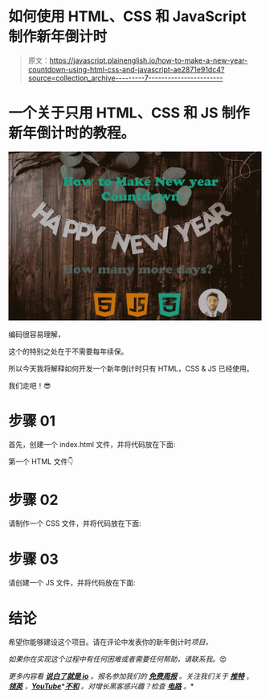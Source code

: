 # 如何使用 HTML、CSS 和 JavaScript 制作新年倒计时

> 原文：<https://javascript.plainenglish.io/how-to-make-a-new-year-countdown-using-html-css-and-javascript-ae2871e91dc4?source=collection_archive---------7----------------------->

# 一个关于只用 HTML、CSS 和 JS 制作新年倒计时的教程。

![](img/b22e44d573310daf40b64912e3a275e5.png)

编码很容易理解，

这个的特别之处在于不需要每年续保。

所以今天我将解释如何开发一个新年倒计时只有 HTML，CSS & JS 已经使用。

我们走吧！😎

# 步骤 01

首先，创建一个 index.html 文件，并将代码放在下面:

第一个 HTML 文件👇

# 步骤 02

请制作一个 CSS 文件，并将代码放在下面:

# 步骤 03

请创建一个 JS 文件，并将代码放在下面:

# 结论

希望你能够建设这个项目。请在评论中发表你的新年倒计时*项目。*

*如果你在实现这个过程中有任何困难或者需要任何帮助，请联系我。*😍

*更多内容看* [***说白了就是 io***](https://plainenglish.io/) *。报名参加我们的* [***免费周报***](http://newsletter.plainenglish.io/) *。关注我们关于* [***推特***](https://twitter.com/inPlainEngHQ) ， [***领英***](https://www.linkedin.com/company/inplainenglish/) *，*[***YouTube***](https://www.youtube.com/channel/UCtipWUghju290NWcn8jhyAw)*[***不和***](https://discord.gg/GtDtUAvyhW) *。对增长黑客感兴趣？检查* [***电路***](https://circuit.ooo/) *。**